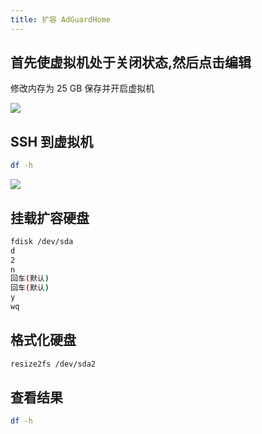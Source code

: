 ```yaml
---
title: 扩容 AdGuardHome
---
```


## 首先使虚拟机处于关闭状态,然后点击编辑

修改内存为 25 GB 保存并开启虚拟机

![](https://m.theovan.xyz/img/20231231142111.png)

## SSH 到虚拟机

```sh
df -h
```

![](https://m.theovan.xyz/img/20231231142451.png)

## 挂载扩容硬盘

```sh
fdisk /dev/sda
d
2
n
回车(默认)
回车(默认)
y
wq
```

## 格式化硬盘

```sh
resize2fs /dev/sda2
```

## 查看结果

```sh
df -h
```
